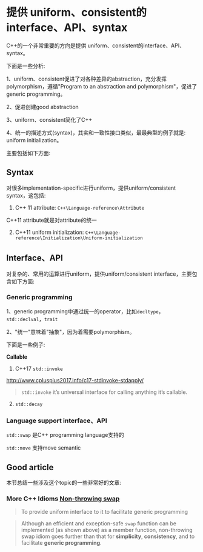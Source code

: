 # 提供 uniform、consistent的interface、API、syntax

C++的一个非常重要的方向是提供 uniform、consistent的interface、API、syntax。

下面是一些分析: 

1、uniform、consistent促进了对各种差异的abstraction，充分发挥polymorphism，遵循"Program to an abstraction and polymorphism"，促进了generic programming。

2、促进创建good abstraction

3、uniform、consistent简化了C++

4、统一的描述方式(syntax)，其实和一致性接口类似，最最典型的例子就是: uniform initialization。

主要包括如下方面:

## Syntax

对很多implementation-specific进行uniform，提供uniform/consistent syntax，这包括:

1) C++ 11 attribute: `C++\Language-reference\Attribute`

C++11 attribute就是对attribute的统一

2) C++11 uniform initialization: `C++\Language-reference\Initialization\Uniform-initialization`

## Interface、API

对复杂的、常用的运算进行uniform，提供uniform/consistent interface，主要包含如下方面:

### Generic programming

1、generic programming中通过统一的operator，比如`decltype`，`std::declval`，`trait`

2、"统一"意味着"抽象"，因为着需要polymorphism。

下面是一些例子:

**Callable**

1) C++17 `std::invoke`

http://www.cplusplus2017.info/c17-stdinvoke-stdapply/ 

> `std::invoke` it’s universal interface for calling anything it’s callable.

2) `std::decay`



### Language support interface、API

`std::swap` 是C++ programming language支持的

`std::move` 支持move semantic



## Good article

本节总结一些涉及这个topic的一些非常好的文章: 

### More C++ Idioms [Non-throwing swap](https://en.wikibooks.org/wiki/More_C%2B%2B_Idioms/Non-throwing_swap)

> To provide uniform interface to it to facilitate generic programming



> Although an efficient and exception-safe `swap` function can be implemented (as shown above) as a member function, non-throwing swap idiom goes further than that for **simplicity**, **consistency**, and to facilitate **generic programming**. 


